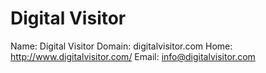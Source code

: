 
# Digital Visitor

Name: Digital Visitor
Domain: digitalvisitor.com
Home: http://www.digitalvisitor.com/
Email: info@digitalvisitor.com
